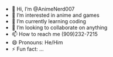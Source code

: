 - 👋 Hi, I’m @AnimeNerd007
- 👀 I’m interested in anime and games
- 🌱 I’m currently learning coding
- 💞️ I’m looking to collaborate on anything
- 📫 How to reach me (909)232-7215
- 😄 Pronouns: He/Him 
- ⚡ Fun fact: ...

<!---
AnimeNerd007/AnimeNerd007 is a ✨ special ✨ repository because its `README.md` (this file) appears on your GitHub profile.
You can click the Preview link to take a look at your changes.
--->
